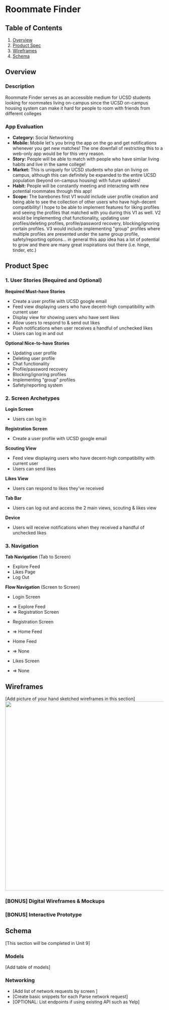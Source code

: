 # Roommate Finder

## Table of Contents

1. [Overview](#Overview)
2. [Product Spec](#Product-Spec)
3. [Wireframes](#Wireframes)
4. [Schema](#Schema)

## Overview

### Description

Roommate Finder serves as an accessible medium for UCSD students looking for roommates living on-campus since the UCSD on-campus housing system can make it hard for people to room with friends from different colleges

### App Evaluation

   - **Category:** Social Networking
   - **Mobile:** Mobile let's you bring the app on the go and get notifications whenever you get new matches! The one downfall of restricting this to a web-only app would be for this very reason.
   - **Story:** People will be able to match with people who have similar living habits and live in the same college!
   - **Market:** This is uniquely for UCSD students who plan on living on campus, although this can definitely be expanded to the entire UCSD population (beyond on-campus housing) with future updates!
   - **Habit:** People will be constantly meeting and interacting with new potential roommates through this app!
   - **Scope:** The barebones first V1 would include user profile creation and being able to see the collection of other users who have high-decent compatibility! I hope to be able to implement features for liking profiles and seeing the profiles that matched with you during this V1 as well. V2 would be implementing chat functionality, updating user profiles/deleting profiles, profile/password recovery, blocking/ignoring certain profiles. V3 would include implementing "group" profiles where multiple profiles are presented under the same group profile, safety/reporting options... in general this app idea has a lot of potential to grow and there are many great inspirations out there (i.e. hinge, tinder, etc.)

## Product Spec

### 1. User Stories (Required and Optional)

**Required Must-have Stories**

* Create a user profile with UCSD google email
* Feed view displaying users who have decent-high compatibility with current user
* Display view for showing users who have sent likes
* Allow users to respond to & send out likes
* Push notifications when user receives a handful of unchecked likes
* Users can log in and out

**Optional Nice-to-have Stories**

* Updating user profile
* Deleting user profile
* Chat functionality
* Profile/password recovery
* Blocking/ignoring profiles
* Implementing "group" profiles
* Safety/reporting system

### 2. Screen Archetypes

**Login Screen**
* Users can log in

**Registration Screen**
* Create a user profile with UCSD google email

**Scouting View**
* Feed view displaying users who have decent-high compatibility with current user
* Users can send likes

**Likes View**
* Users can respond to likes they've received

**Tab Bar**
* Users can log out and access the 2 main views, scouting & likes view

**Device**
* Users will receive notifications when they received a handful of unchecked likes

### 3. Navigation

**Tab Navigation** (Tab to Screen)

* Explore Feed
* Likes Page
* Log Out

**Flow Navigation** (Screen to Screen)

- Login Screen
* => Explore Feed
* => Registration Screen
- Registration Screen
* => Home Feed
- Home Feed
* => None
- Likes Screen
* => None

## Wireframes

[Add picture of your hand sketched wireframes in this section]
<img src="YOUR_WIREFRAME_IMAGE_URL" width=600>

### [BONUS] Digital Wireframes & Mockups

### [BONUS] Interactive Prototype

## Schema 

[This section will be completed in Unit 9]

### Models

[Add table of models]

### Networking

- [Add list of network requests by screen ]
- [Create basic snippets for each Parse network request]
- [OPTIONAL: List endpoints if using existing API such as Yelp]
